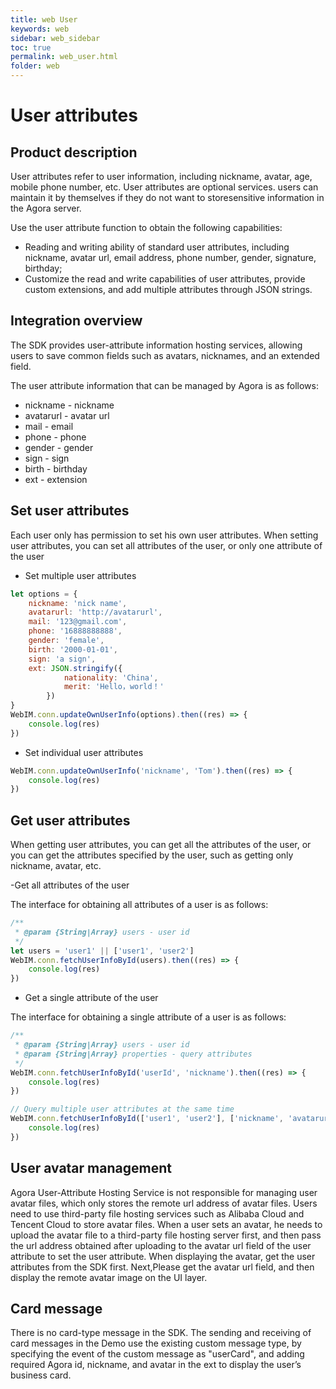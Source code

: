 ```yaml
---
title: web User
keywords: web
sidebar: web_sidebar
toc: true
permalink: web_user.html
folder: web
---
```

# User attributes

## Product description 

User attributes refer to user information, including nickname, avatar, age, mobile phone number, etc.
User attributes are optional services. users can maintain it by themselves if they do not want to storesensitive information in the Agora server.

Use the user attribute function to obtain the following capabilities:

- Reading and writing ability of standard user attributes, including nickname, avatar url, email address, phone number, gender, signature, birthday;
- Customize the read and write capabilities of user attributes, provide custom extensions, and add multiple attributes through JSON strings.

## Integration overview

The SDK provides user-attribute information hosting services, allowing users to save common fields such as avatars, nicknames, and an extended field.

The user attribute information that can be managed by Agora is as follows:
* nickname - nickname
* avatarurl - avatar url
* mail - email
* phone - phone
* gender - gender
* sign - sign
* birth - birthday
* ext - extension 

## Set user attributes

Each user only has permission to set his own user attributes.
When setting user attributes, you can set all attributes of the user, or only one attribute of the user

- Set multiple user attributes 

```js
let options = {
    nickname: 'nick name',
    avatarurl: 'http://avatarurl',
    mail: '123@gmail.com',
    phone: '16888888888',
    gender: 'female',
    birth: '2000-01-01',
    sign: 'a sign',
    ext: JSON.stringify({
            nationality: 'China',
            merit: 'Hello，world！'
        })
}
WebIM.conn.updateOwnUserInfo(options).then((res) => {
    console.log(res)
})
```
-   Set individual user attributes

```js
WebIM.conn.updateOwnUserInfo('nickname', 'Tom').then((res) => {
    console.log(res)
})
```
## Get user attributes

When getting user attributes, you can get all the attributes of the user, or you can get the attributes specified by the user, such as getting only nickname, avatar, etc.

-Get all attributes of the user

The interface for obtaining all attributes of a user is as follows:

```js
/**
 * @param {String|Array} users - user id
 */
let users = 'user1' || ['user1', 'user2']
WebIM.conn.fetchUserInfoById(users).then((res) => {
    console.log(res)
})
```
-   Get a single attribute of the user

The interface for obtaining a single attribute of a user is as follows:
```js
/**
 * @param {String|Array} users - user id
 * @param {String|Array} properties - query attributes
 */
WebIM.conn.fetchUserInfoById('userId', 'nickname').then((res) => {
    console.log(res)
})

// Query multiple user attributes at the same time
WebIM.conn.fetchUserInfoById(['user1', 'user2'], ['nickname', 'avatarurl']).then((res) => {
    console.log(res)
})
```
## User avatar management

Agora User-Attribute Hosting Service is not responsible for managing user avatar files, which only stores the remote url address of avatar files. Users need to use third-party file hosting services such as Alibaba Cloud and Tencent Cloud to store avatar files. When a user sets an avatar, he needs to upload the avatar file to a third-party file hosting server first, and then pass the url address obtained after uploading to the avatar url field of the user attribute to set the user attribute. When displaying the avatar, get the user attributes from the SDK first. Next,Please get the avatar url field, and then display the remote avatar image on the UI layer.

## Card message 

There is no card-type message in the SDK. The sending and receiving of card messages in the Demo use the existing custom message type, by specifying the event of the custom message as \"userCard\", and adding required Agora id, nickname, and avatar in the ext to display the user’s business card. 